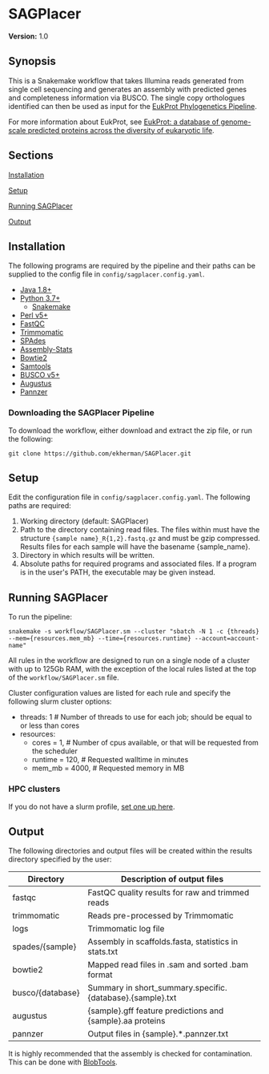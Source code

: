 # SAGPlacer

**Version:** 1.0


## Synopsis

This is a Snakemake workflow that takes Illumina reads generated from single cell 
sequencing and generates an assembly with predicted genes and completeness 
information via BUSCO. The single copy orthologues identified can then be used 
as input for the [EukProt Phylogenetics Pipeline](https://github.com/ekherman/EukProt-Phylogenetics-Pipeline). 


For more information about EukProt, see [EukProt: a database of genome-scale predicted proteins across the diversity of eukaryotic life](https://www.biorxiv.org/content/10.1101/2020.06.30.180687v1.full.pdf).

## Sections

[Installation](#installation)

[Setup](#setup)

[Running SAGPlacer](#running-sagplacer)

[Output](#output)


## Installation
The following programs are required by the pipeline and their paths can 
be supplied to the config file in `config/sagplacer.config.yaml`.

 - [Java 1.8+](https://www.oracle.com/java/technologies/downloads/)
 - [Python 3.7+](https://www.python.org/downloads/)
   - [Snakemake](https://snakemake.github.io/)
 - [Perl v5+](https://www.perl.org/get.html)
 - [FastQC](https://www.bioinformatics.babraham.ac.uk/projects/fastqc/)
 - [Trimmomatic](http://www.usadellab.org/cms/?page=trimmomatic)
 - [SPAdes](https://github.com/ablab/spades)
 - [Assembly-Stats](https://github.com/sanger-pathogens/assembly-stats)
 - [Bowtie2](http://bowtie-bio.sourceforge.net/bowtie2/index.shtml)
 - [Samtools](http://www.htslib.org/)
 - [BUSCO v5+](https://busco.ezlab.org/)
 - [Augustus](https://github.com/Gaius-Augustus/Augustus)
 - [Pannzer](http://ekhidna2.biocenter.helsinki.fi/sanspanz/)


### Downloading the SAGPlacer Pipeline

To download the workflow, either download and extract the zip file, or
run the following:

```
git clone https://github.com/ekherman/SAGPlacer.git
```

## Setup

Edit the configuration file in  `config/sagplacer.config.yaml`. The following 
paths are required:

1. Working directory (default: SAGPlacer)
2. Path to the directory containing read files. The files within must have the 
structure `{sample name}_R{1,2}.fastq.gz` and must be gzip compressed. Results files 
for each sample will have the basename {sample_name}.
3. Directory in which results will be written. 
4. Absolute paths for required programs and associated files. If a program is in the 
user's PATH, the executable may be given instead.


## Running SAGPlacer

To run the pipeline:

```
snakemake -s workflow/SAGPlacer.sm --cluster "sbatch -N 1 -c {threads} --mem={resources.mem_mb} --time={resources.runtime} --account=account-name"
```

All rules in the workflow are designed to run on a single node of a cluster 
with up to 125Gb RAM, with the exception of the local rules listed at the top of 
the `workflow/SAGPlacer.sm` file. 

Cluster configuration values are listed for each rule and specify the 
following slurm cluster options:
- threads: 1 # Number of threads to use for each job; should be equal to or less than cores
- resources:
    - cores = 1,  # Number of cpus available, or that will be requested from the scheduler
    - runtime = 120,  # Requested walltime in minutes
    - mem_mb = 4000,  # Requested memory in MB

### HPC clusters
If you do not have a slurm profile, [set one up here](https://github.com/stothard-group/variant-calling-pipeline/blob/master/slurm_setup.md).


## Output

The following directories and output files will be created within the 
results directory specified by the user:

| Directory        | Description of output files                               |
|------------------|-----------------------------------------------------------|
| fastqc           | FastQC quality results for raw and trimmed reads          |
| trimmomatic      | Reads pre-processed by Trimmomatic                        |
| logs             | Trimmomatic log file                                      |
| spades/{sample}  | Assembly in scaffolds.fasta, statistics in stats.txt      |
| bowtie2          | Mapped read files in .sam and sorted .bam format          |
| busco/{database} | Summary in short_summary.specific.{database}.{sample}.txt |
| augustus         | {sample}.gff feature predictions and {sample}.aa proteins |
| pannzer          | Output files in {sample}.*.pannzer.txt                    |

It is highly recommended that the assembly is checked for contamination. 
This can be done with [BlobTools](https://blobtools.readme.io/).

